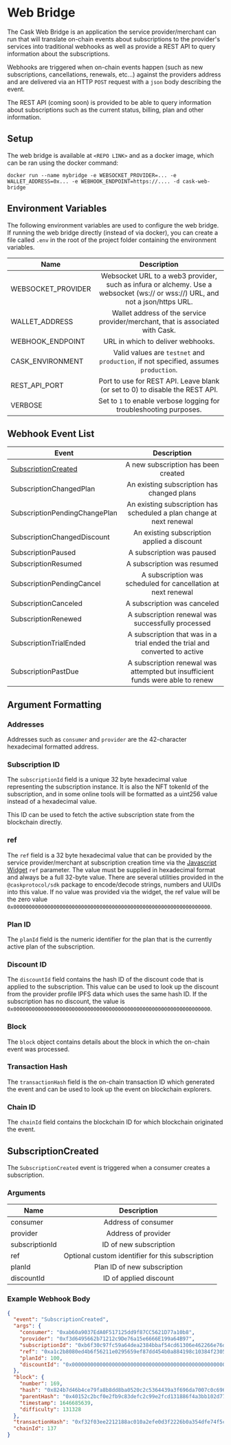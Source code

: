 # Web Bridge

The Cask Web Bridge is an application the service provider/merchant can run that will translate on-chain events
about subscriptions to the provider's services into traditional webhooks as well as provide a REST API to query
information about the subscriptions.

Webhooks are triggered when on-chain events happen (such as new subscriptions, cancellations, renewals, etc...)
against the providers address and are delivered  via an HTTP `POST` request with a `json` body describing the event.

The REST API (coming soon) is provided to be able to query information about subscriptions such as the current status, billing, 
plan and other information.


## Setup

The web bridge is available at `<REPO LINK>` and as a docker image, which can be ran using the docker command:

```shell
docker run --name mybridge -e WEBSOCKET_PROVIDER=... -e WALLET_ADDRESS=0x... -e WEBHOOK_ENDPOINT=https://.... -d cask-web-bridge 
```


## Environment Variables

The following environment variables are used to configure the web bridge. If running the web bridge directly 
(instead of via docker), you can create a file called `.env` in the root of the project folder containing the 
environment variables.

| Name               |                                                          Description                                                          |
|--------------------|:-----------------------------------------------------------------------------------------------------------------------------:|
| WEBSOCKET_PROVIDER | Websocket URL to a web3 provider, such as infura or alchemy. Use a websocket (ws:// or wss://) URL, and not a json/https URL. |
| WALLET_ADDRESS     |                        Wallet address of the service provider/merchant, that is associated with Cask.                         |
| WEBHOOK_ENDPOINT   |                                               URL in which to deliver webhooks.                                               |
| CASK_ENVIRONMENT   |                     Valid values are `testnet` and `production`, if not specified, assumes `production`.                      |
| REST_API_PORT      |                         Port to use for REST API. Leave blank (or set to 0) to disable the REST API.                          |
| VERBOSE            |                              Set to `1` to enable verbose logging for troubleshooting purposes.                               |



## Webhook Event List


| Event                                       |                                  Description                                   |
|---------------------------------------------|:------------------------------------------------------------------------------:|
| [SubscriptionCreated](#subscriptioncreated) |                        A new subscription has been created                     |
| SubscriptionChangedPlan                     |                   An existing subscription has changed plans                   |
| SubscriptionPendingChangePlan               |      An existing subscription has scheduled a plan change at next renewal      |
| SubscriptionChangedDiscount                 |                  An existing subscription applied a discount                   |
| SubscriptionPaused                          |                           A subscription was paused                            |
| SubscriptionResumed                         |                           A subscription was resumed                           |
| SubscriptionPendingCancel                   |         A subscription was scheduled for cancellation at next renewal          |
| SubscriptionCanceled                        |                          A subscription was canceled                           |
| SubscriptionRenewed                         |               A subscription renewal was successfully processed                |
| SubscriptionTrialEnded                      |   A subscription that was in a trial ended the trial and converted to active   |
| SubscriptionPastDue                         | A subscription renewal was attempted but insufficient funds were able to renew |


## Argument Formatting

### Addresses

Addresses such as `consumer` and `provider` are the 42-character hexadecimal formatted address.

### Subscription ID

The `subscriptionId` field is a unique 32 byte hexadecimal value representing the subscription instance. It is also
the NFT tokenId of the subscription, and in some online tools will be formatted as a uint256 value instead of a hexadecimal
value.

This ID can be used to fetch the active subscription state from the blockchain directly.

### ref

The `ref` field is a 32 byte hexadecimal value that can be provided by the service provider/merchant at subscription
creation time via the [Javascript Widget](javascript-widget.md) `ref` parameter. The value must be supplied in hexadecimal format and always
be a full 32-byte value. There are several utilities provided in the `@caskprotocol/sdk` package to encode/decode strings, 
numbers and UUIDs into this value. If no value was provided via the widget, the ref value will be the zero value
`0x0000000000000000000000000000000000000000000000000000000000000000`.

### Plan ID

The `planId` field is the numeric identifier for the plan that is the currently active plan of the subscription.

### Discount ID

The `discountId` field contains the hash ID of the discount code that is applied to the subscription. This
value can be used to look up the discount from the provider profile IPFS data which uses the same hash ID. If
the subscription has no discount, the value is `0x0000000000000000000000000000000000000000000000000000000000000000`.

### Block

The `block` object contains details about the block in which the on-chain event was processed.


### Transaction Hash

The `transactionHash` field is the on-chain transaction ID which generated the event and can be used to look up the
event on blockchain explorers.

### Chain ID

The `chainId` field contains the blockchain ID for which blockchain originated the event.


## SubscriptionCreated

The `SubscriptionCreated` event is triggered when a consumer creates a subscription. 

### Arguments


| Name           |                   Description                    |
|----------------|:------------------------------------------------:|
| consumer       |               Address of consumer                |
| provider       |               Address of provider                |
| subscriptionId |              ID of new subscription              |
| ref            | Optional custom identifier for this subscription |
| planId         |           Plan ID of new subscription            |
| discountId     |              ID of applied discount              |


### Example Webhook Body

```json
{
  "event": "SubscriptionCreated",
  "args": {
    "consumer": "0xab60a9037EdA0F517125dd9f87CC5621D77a10b8",
    "provider": "0xf3d6495662b71212c9De76a15e6666E199a64B97",
    "subscriptionId": "0xb6f30c97fc59a64dea2384bbaf54cd61306e462266e76dc280feabe5016b7fd3",
    "ref": "0xa1c2b8080ed4b6f56211e0295659ef87dd454b0a884198c10384f230525d4ee8",
    "planId": 100,
    "discountId": "0x0000000000000000000000000000000000000000000000000000000000000000"
  },
  "block": {
    "number": 169,
    "hash": "0x824b7d46b4ce79fa8b8dd8ba0520c2c5364439a3f696da7007c0c696fc6d5c11",
    "parentHash": "0x40152c2bcf0e2fb9c83defc2c99e2fcd131886f4a3bb102d77a5acdc01d0e1bd",
    "timestamp": 1646685639,
    "difficulty": 131328
  },
  "transactionHash": "0xf32f03ee2212188ac010a2efe0d3f2226b0a354dfe74f5ccf1584da9ecbffe9d",
  "chainId": 137
}
```

